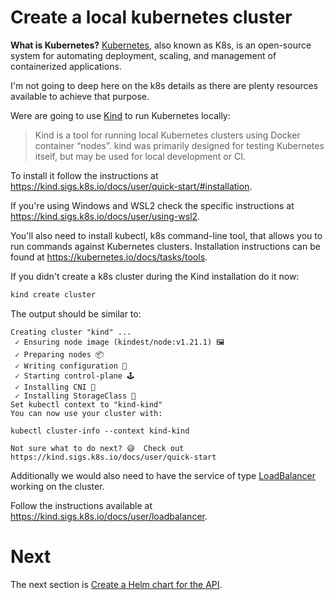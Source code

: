 # Create a local kubernetes cluster

__What is Kubernetes?__
[Kubernetes](https://kubernetes.io/), also known as K8s, is an open-source
system for automating deployment, scaling, and management of containerized
applications.

I'm not going to deep here on the k8s details as there are plenty resources
available to achieve that purpose.

Were are going to use [Kind](https://kind.sigs.k8s.io/) to run Kubernetes
locally:

> Kind is a tool for running local Kubernetes clusters using Docker container 
> “nodes”. kind was primarily designed for testing Kubernetes itself, but may be
> used for local development or CI.

To install it follow the instructions at
https://kind.sigs.k8s.io/docs/user/quick-start/#installation.

If you're using Windows and WSL2 check the specific instructions at
https://kind.sigs.k8s.io/docs/user/using-wsl2.

You'll also need to install kubectl, k8s command-line tool, that allows you to
run commands against Kubernetes clusters. Installation instructions can be found
at https://kubernetes.io/docs/tasks/tools.

If you didn't create a k8s cluster during the Kind installation do it now:

```sh
kind create cluster
```

The output should be similar to:

```
Creating cluster "kind" ...
 ✓ Ensuring node image (kindest/node:v1.21.1) 🖼
 ✓ Preparing nodes 📦
 ✓ Writing configuration 📜
 ✓ Starting control-plane 🕹️
 ✓ Installing CNI 🔌
 ✓ Installing StorageClass 💾
Set kubectl context to "kind-kind"
You can now use your cluster with:

kubectl cluster-info --context kind-kind

Not sure what to do next? 😅  Check out https://kind.sigs.k8s.io/docs/user/quick-start
```

Additionally we would also need to have the service of type
[LoadBalancer](https://kubernetes.io/docs/tasks/access-application-clustercreate-external-load-balancer/) working on the 
cluster.

Follow the instructions available at https://kind.sigs.k8s.io/docs/user/loadbalancer.

# Next
 
The next section is
[Create a Helm chart for the API](it4-create-helm-chart-api.md).